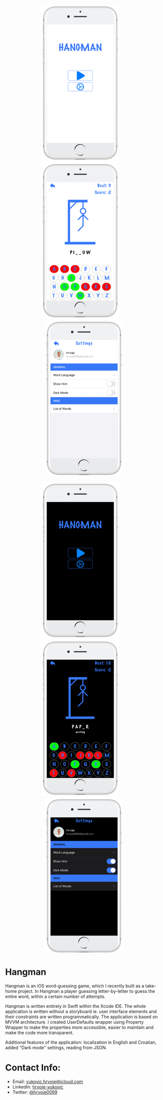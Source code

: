 <p align="center">
<img src="screenshots/screen01.png" width="250"  title="Hangman">&nbsp;&nbsp;&nbsp;&nbsp;&nbsp;&nbsp;<img src="screenshots/screen02.png" width="250" title="Hangman">&nbsp;&nbsp;&nbsp;&nbsp;&nbsp;&nbsp;<img src="screenshots/screen03.png" width="250" title="Hangman">
</p>
<p align="center">
<img src="screenshots/screen04.png" width="250" title="Hangman">&nbsp;&nbsp;&nbsp;&nbsp;&nbsp;&nbsp;<img src="screenshots/screen05.png" width="250" title="Hangman">&nbsp;&nbsp;&nbsp;&nbsp;&nbsp;&nbsp;<img src="screenshots/screen06.png" width="250" title="Hangman">
</p>

# Hangman
Hangman is an iOS word-guessing game, which I recently built as a take-home project. In Hangman a player guessing letter-by-letter to guess the entire word, within a certain number of attempts.

Hangman is written entirely in Swift within the Xcode IDE. The whole application is written without a storyboard ie. user interface elements and their constraints are written programmatically. The application is based on MVVM architecture. I created UserDefaults wrapper using Property Wrapper to make the properties more accessible, easier to maintain and make the code more transparent.

Additional features of the application: localization in English and Croatian, added "Dark mode" settings, reading from JSON.

# Contact Info:

- Email: vukovic.hrvoje@icloud.com
- LinkedIn: [hrvoje-vukovic](https://www.linkedin.com/in/hrvoje-vuković-08117b74)
- Twitter: [@hrvoje0099](https://twitter.com/hrvoje0099)
